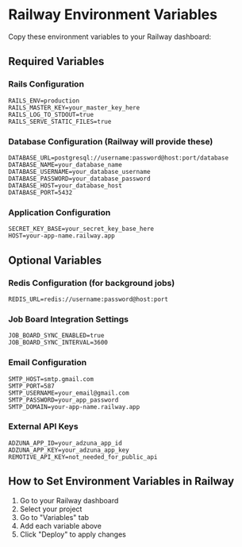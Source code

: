 # Railway Environment Variables

Copy these environment variables to your Railway dashboard:

## Required Variables

### Rails Configuration

```
RAILS_ENV=production
RAILS_MASTER_KEY=your_master_key_here
RAILS_LOG_TO_STDOUT=true
RAILS_SERVE_STATIC_FILES=true
```

### Database Configuration (Railway will provide these)

```
DATABASE_URL=postgresql://username:password@host:port/database
DATABASE_NAME=your_database_name
DATABASE_USERNAME=your_database_username
DATABASE_PASSWORD=your_database_password
DATABASE_HOST=your_database_host
DATABASE_PORT=5432
```

### Application Configuration

```
SECRET_KEY_BASE=your_secret_key_base_here
HOST=your-app-name.railway.app
```

## Optional Variables

### Redis Configuration (for background jobs)

```
REDIS_URL=redis://username:password@host:port
```

### Job Board Integration Settings

```
JOB_BOARD_SYNC_ENABLED=true
JOB_BOARD_SYNC_INTERVAL=3600
```

### Email Configuration

```
SMTP_HOST=smtp.gmail.com
SMTP_PORT=587
SMTP_USERNAME=your_email@gmail.com
SMTP_PASSWORD=your_app_password
SMTP_DOMAIN=your-app-name.railway.app
```

### External API Keys

```
ADZUNA_APP_ID=your_adzuna_app_id
ADZUNA_APP_KEY=your_adzuna_app_key
REMOTIVE_API_KEY=not_needed_for_public_api
```

## How to Set Environment Variables in Railway

1. Go to your Railway dashboard
2. Select your project
3. Go to "Variables" tab
4. Add each variable above
5. Click "Deploy" to apply changes
